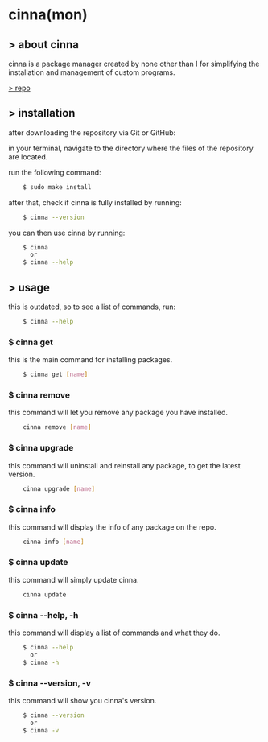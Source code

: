 cinna(mon)
======

\> about cinna
---------------

cinna is a package manager created by none other than I for simplifying the installation and management of custom programs.

[\> repo](https://cinna.pixspla.net/repo)

\> installation
---------------

after downloading the repository via Git or GitHub:

in your terminal, navigate to the directory where the files of the repository are located.

run the following command:

``` sh
    $ sudo make install
```

after that, check if cinna is fully installed by running:
```sh
    $ cinna --version
```
you can then use cinna by running:
```sh
    $ cinna
      or
    $ cinna --help
```
\> usage
--------
this is outdated, so to see a list of commands, run:
```sh
    $ cinna --help
```
### $ cinna get

this is the main command for installing packages.
```sh
    $ cinna get [name]
```
### $ cinna remove

this command will let you remove any package you have installed.
```sh
    cinna remove [name]
```
### $ cinna upgrade

this command will uninstall and reinstall any package, to get the latest version.
```sh
    cinna upgrade [name]
```
### $ cinna info

this command will display the info of any package on the repo.
```sh
    cinna info [name]
```
### $ cinna update

this command will simply update cinna.
```sh
    cinna update
```
### $ cinna --help, -h

this command will display a list of commands and what they do.
```sh
    $ cinna --help
      or
    $ cinna -h
```
### $ cinna --version, -v

this command will show you cinna's version.
```sh
    $ cinna --version
      or
    $ cinna -v
```
